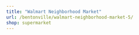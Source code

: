 ```yaml
---
title: "Walmart Neighborhood Market"
url: /bentonville/walmart-neighborhood-market-5/
shop: supermarket
---
```

